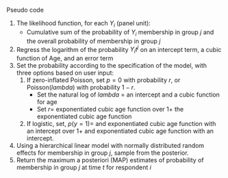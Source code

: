 Pseudo code

1. The likelihood function, for each $Y_i$ (panel unit): 
	* Cumulative sum of the probability of $Y_i$ membership in group $j$ and the overall probability of membership in group $j$
2. Regress the logarithm of the probability $Y_it^j$ on an intercept term, a cubic function of Age, and an error term 
3. Set the probability according to the specification of the model, with three options based on user input:
	1. If zero-inflated Poisson, set $p=0$ with probability $r$, or Poisson($lambda$) with probability $1-r$. 
		* Set the natural log of $lambda$ = an intercept and a cubic function for age 
		* Set $r=$ exponentiated cubic age function over $1+$ the exponentiated cubic age function
	2. If logistic, set, $p(y=1)=$ and exponentiated cubic age function with an intercept over $1+$ and exponentiated cubic age function with an intercept. 
4. Using a hierarchical linear model with normally distributed random effects for membership in group $j$, sample from the posterior.
5. Return the maximum a posteriori (MAP) estimates of probability of membership in group $j$ at time $t$ for respondent $i$

